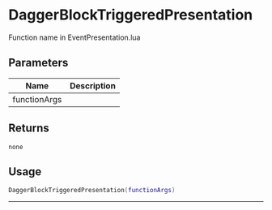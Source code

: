 # DaggerBlockTriggeredPresentation

Function name in EventPresentation.lua

## Parameters

| Name         | Description |
| ------------ | ----------- |
| functionArgs |             |

## Returns

`none`

## Usage

```lua
DaggerBlockTriggeredPresentation(functionArgs)
```

---
